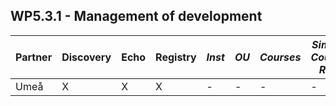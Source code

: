 ## WP5.3.1 - Management of development

Partner | **Discovery** | **Echo** | **Registry** | *Inst* | *OU* | *Courses* | *Simple Cource Rep* | 
------- | ------------- | -------- | ------------ | ------ | ---- | --------- | ------------------- |
Umeå    |       X       |     X    |      X       |   -    |  -   |     -     |          -          |
